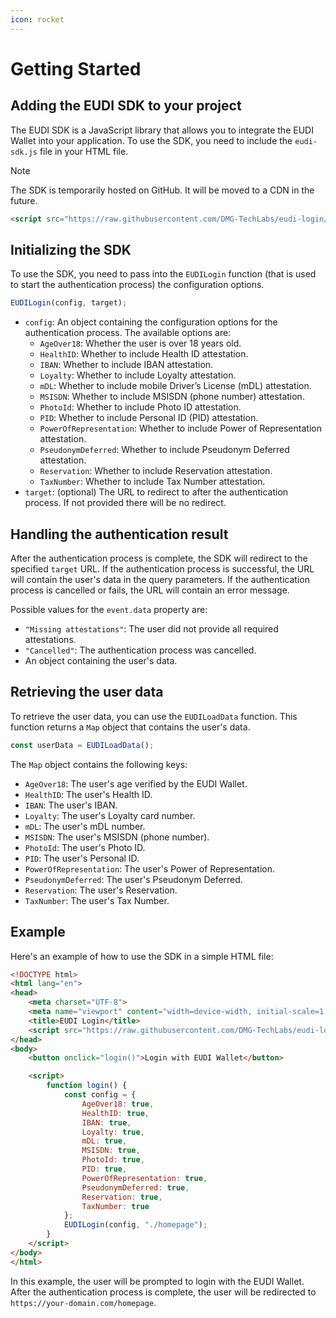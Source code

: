 ```yaml
---
icon: rocket
---
```

# Getting Started

## Adding the EUDI SDK to your project

The EUDI SDK is a JavaScript library that allows you to integrate the EUDI Wallet into your application.
To use the SDK, you need to include the `eudi-sdk.js` file in your HTML file.

>[!NOTE]
> The SDK is temporarily hosted on GitHub. It will be moved to a CDN in the future.

```html
<script src="https://raw.githubusercontent.com/DMG-TechLabs/eudi-login/refs/heads/main/src/eudi-sdk.js"></script>
```

## Initializing the SDK

To use the SDK, you need to pass into the `EUDILogin` function (that is used to start the authentication process) the configuration options.

```javascript
EUDILogin(config, target);
```

- `config`: An object containing the configuration options for the authentication process. The available options are:
  - `AgeOver18`: Whether the user is over 18 years old.
  - `HealthID`: Whether to include Health ID attestation.
  - `IBAN`: Whether to include IBAN attestation.
  - `Loyalty`: Whether to include Loyalty attestation.
  - `mDL`: Whether to include mobile Driver’s License (mDL) attestation.
  - `MSISDN`: Whether to include MSISDN (phone number) attestation.
  - `PhotoId`: Whether to include Photo ID attestation.
  - `PID`: Whether to include Personal ID (PID) attestation.
  - `PowerOfRepresentation`: Whether to include Power of Representation attestation.
  - `PseudonymDeferred`: Whether to include Pseudonym Deferred attestation.
  - `Reservation`: Whether to include Reservation attestation.
  - `TaxNumber`: Whether to include Tax Number attestation.
- `target`: (optional) The URL to redirect to after the authentication process. If not provided there will be no redirect.

## Handling the authentication result

After the authentication process is complete, the SDK will redirect to the specified `target` URL.
If the authentication process is successful, the URL will contain the user's data in the query parameters.
If the authentication process is cancelled or fails, the URL will contain an error message.

Possible values for the `event.data` property are:

- `"Missing attestations"`: The user did not provide all required attestations.
- `"Cancelled"`: The authentication process was cancelled.
- An object containing the user's data.


## Retrieving the user data

To retrieve the user data, you can use the `EUDILoadData` function.
This function returns a `Map` object that contains the user's data.

```javascript
const userData = EUDILoadData();
```

The `Map` object contains the following keys:

- `AgeOver18`: The user's age verified by the EUDI Wallet.
- `HealthID`: The user's Health ID.
- `IBAN`: The user's IBAN.
- `Loyalty`: The user's Loyalty card number.
- `mDL`: The user's mDL number.
- `MSISDN`: The user's MSISDN (phone number).
- `PhotoId`: The user's Photo ID.
- `PID`: The user's Personal ID.
- `PowerOfRepresentation`: The user's Power of Representation.
- `PseudonymDeferred`: The user's Pseudonym Deferred.
- `Reservation`: The user's Reservation.
- `TaxNumber`: The user's Tax Number.

## Example

Here's an example of how to use the SDK in a simple HTML file:

```html
<!DOCTYPE html>
<html lang="en">
<head>
    <meta charset="UTF-8">
    <meta name="viewport" content="width=device-width, initial-scale=1.0">
    <title>EUDI Login</title>
    <script src="https://raw.githubusercontent.com/DMG-TechLabs/eudi-login/refs/heads/main/src/eudi-sdk.js"></script>
</head>
<body>
    <button onclick="login()">Login with EUDI Wallet</button>

    <script>
        function login() {
            const config = {
                AgeOver18: true,
                HealthID: true,
                IBAN: true,
                Loyalty: true,
                mDL: true,
                MSISDN: true,
                PhotoId: true,
                PID: true,
                PowerOfRepresentation: true,
                PseudonymDeferred: true,
                Reservation: true,
                TaxNumber: true
            };
            EUDILogin(config, "./homepage");
        }
    </script>
</body>
</html>
```

In this example, the user will be prompted to login with the EUDI Wallet.
After the authentication process is complete, the user will be redirected to `https://your-domain.com/homepage`.
